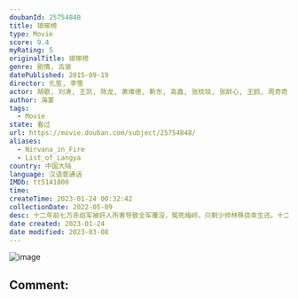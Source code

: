 ```yaml
---
doubanId: 25754848
title: 琅琊榜
type: Movie
score: 9.4
myRating: 5
originalTitle: 琅琊榜
genre: 剧情, 古装
datePublished: 2015-09-19
director: 孔笙, 李雪
actor: 胡歌, 刘涛, 王凯, 陈龙, 黄维德, 靳东, 高鑫, 张棪琰, 张龄心, 王鸥, 周奇奇, 吴磊, 张晓谦, 郑毓芝, 丁勇岱, 王劲松, 刘奕君, 刘敏涛, 程枫, 郭晓燃, 匡牧野, 陈丽娜, 宁文彤, 杨雨婷, 谭希和, 方晓莉, 钟卫华, 张雨剑, 乔欣, 王永泉, 魏伟, 王宏, 赵一龙, 卢杉, 刘冠霖, 符涛, 李帅, 单英哲, 金丰, 冯晖, 李朵, 刘丕中, 言杰, 公方敏, 隋名旸, 韩振华, 柳洋, 刘殊辰, 张震, 孙梦佳, 隋雨蒙, 郭东岳, 蒋林燕, 张巨明, 王勇, 张昕琦, 张昕瑶, 孙小会, 苗克, 李龙, 郝文学, 倪土, 王侃, 王虎城, 尹元章, 刘朔, 潘小样, 季晨, 孙荣, 李超, 周艺华, 朱梦瑶, 马波, 龙德, 李斌, 刘红星, 刘洪源, 葛鸣, 聂闻, 冯晓琴, 高鸿涛, 沈雪炜, 许占伟, 岳俊岭, 郑胜利, 白玉, 耿黎明, 魏至强, 黄子耀, 陈瑞生, 李华, 鄢佳辉, 崔立明, 蓝天, 张志伟, 周金凤, 杨永文, 黄坤, 张荠家, 孔笙, 路知行, 叶丹, 王陈怡娴, 陈奕恩, 姜广涛, 李立宏, 宝木中阳, 刘校妤, 张喆, 王燕阳, 徐佳琦, 张婷馨, 宣晓鸣, 邱秋, 范哲琛, 杨晨, 金雁, 高正, 徐燕, 史晓僮, 刘洪超
author: 海宴
tags:
  - Movie
state: 看过
url: https://movie.douban.com/subject/25754848/
aliases:
  - Nirvana_in_Fire
  - List_of_Langya
country: 中国大陆
language: 汉语普通话
IMDb: tt5141800
time: 
createTime: 2023-01-24 00:32:42
collectionDate: 2022-05-09
desc: 十二年前七万赤焰军被奸人所害导致全军覆没，冤死梅岭，只剩少帅林殊侥幸生还。十二年后林殊改头换面化身“麒麟才子”梅长苏（胡歌饰），建立江左盟，以“琅琊榜”第一才子的身份重返帝都。梅长苏背负血海深仇，暗...
date created: 2023-01-24
date modified: 2023-03-08
---
```


![image](p2271982968.jpg)

Comment:
---
